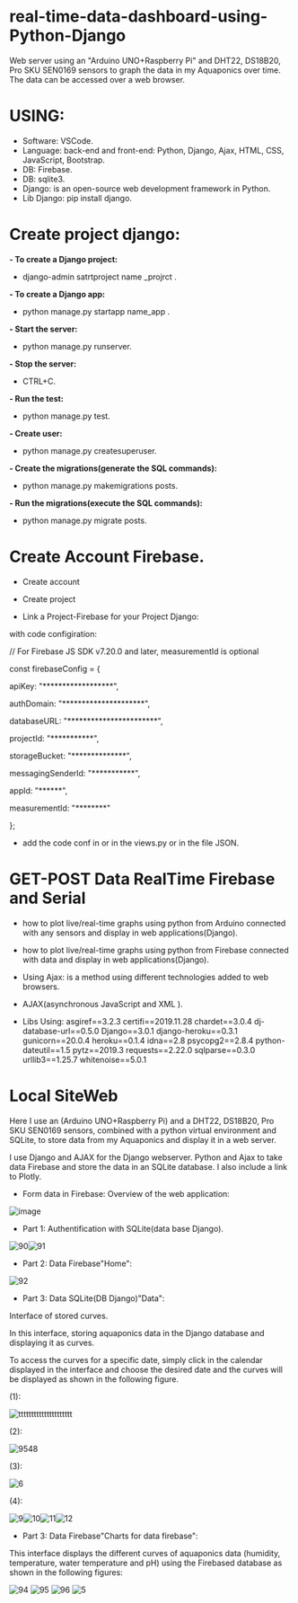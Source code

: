 # real-time-data-dashboard-using-Python-Django
Web server using an "Arduino UNO+Raspberry Pi" and DHT22, DS18B20, Pro SKU SEN0169 sensors to graph the data in my Aquaponics over time. The data can be accessed over a web browser.
# USING:
- Software: VSCode.
- Language: back-end and front-end: Python, Django, Ajax, HTML, CSS, JavaScript, Bootstrap.
- DB: Firebase.
- DB: sqlite3.
- Django: is an open-source web development framework in Python.
- Lib Django: pip install django.
# Create project django:

**- To create a Django project:**

- django-admin satrtproject name _projrct .

**- To create a Django app:**

- python manage.py startapp name_app .

**- Start the server:**

- python manage.py runserver.

**- Stop the server:**

- CTRL+C.

**- Run the test:**

- python manage.py test.

**- Create user:**

- python manage.py createsuperuser.

**- Create the migrations(generate the SQL commands):**

- python manage.py makemigrations posts.

**- Run the migrations(execute the SQL commands):**

- python manage.py migrate posts.

# Create Account Firebase.

- Create account 

- Create project

- Link  a Project-Firebase for your Project Django:

with code configiration:

// For Firebase JS SDK v7.20.0 and later, measurementId is optional

const firebaseConfig = {

  apiKey: "******************",
  
  authDomain: "*********************",
  
  databaseURL: "***********************",
  
  projectId: "***********",
  
  storageBucket: "**************",
  
  messagingSenderId: "***********",
  
  appId: "******",
  
  measurementId: "********"
  
};

- add the code conf in <scripts></scripts> or in the views.py or in the file JSON.

# GET-POST Data RealTime Firebase and Serial

- how to plot live/real-time graphs using python from Arduino connected with any sensors and display in web applications(Django).

- how to plot live/real-time graphs using python from Firebase connected with data and display in web applications(Django).

- Using Ajax: is a method using different technologies added to web browsers.

- AJAX(asynchronous JavaScript and XML ).

- Libs Using:
asgiref==3.2.3
certifi==2019.11.28
chardet==3.0.4
dj-database-url==0.5.0
Django==3.0.1
django-heroku==0.3.1
gunicorn==20.0.4
heroku==0.1.4
idna==2.8
psycopg2==2.8.4
python-dateutil==1.5
pytz==2019.3
requests==2.22.0
sqlparse==0.3.0
urllib3==1.25.7
whitenoise==5.0.1

# Local SiteWeb

Here I use an (Arduino UNO+Raspberry Pi) and a DHT22, DS18B20, Pro SKU SEN0169 sensors, combined with a python virtual environment and SQLite, to store data from my Aquaponics and display it in a web server.

I use Django and AJAX for the Django webserver. 
Python and Ajax to take data Firebase and store the data in an SQLite database. I also include a link to Plotly.

* Form data in Firebase: Overview of the web application:

![image](https://user-images.githubusercontent.com/60444937/126646168-47730218-a06a-40ef-be8b-dadd420305e8.png)

* Part 1: Authentification with SQLite(data base Django). 

![90](https://user-images.githubusercontent.com/60444937/126646643-703fe89e-12b1-4cd4-acb7-666d6b1fb06a.PNG)![91](https://user-images.githubusercontent.com/60444937/126646628-2ce52d36-41cd-4e55-aa1f-b4a17d8a417c.PNG)

* Part 2: Data Firebase"Home":

![92](https://user-images.githubusercontent.com/60444937/126647540-1fc1e97d-e90b-4931-9bbd-ff7c6854e1d2.PNG)

* Part 3: Data SQLite(DB Django)"Data":

Interface of stored curves.

In this interface, storing aquaponics data in the Django database and displaying it as curves.

To access the curves for a specific date, simply click in the calendar displayed in the interface and choose the desired date and the curves will be displayed as shown in the following figure.

(1):

![ttttttttttttttttttttt](https://user-images.githubusercontent.com/60444937/126651331-cd06ceec-3fb6-45bf-8de1-32efaf0a0ef1.PNG)

(2):

 ![9548](https://user-images.githubusercontent.com/60444937/126653841-fb3237b6-343f-4306-920d-a11027068ec3.PNG)
 
(3):

![6](https://user-images.githubusercontent.com/60444937/126652310-a36bcab4-f613-4ff3-84a7-6a9c500c7d33.PNG)

(4):

![9](https://user-images.githubusercontent.com/60444937/126652509-1f5440dd-806a-4643-ad50-d1e8ef84d361.PNG)![10](https://user-images.githubusercontent.com/60444937/126652551-562b6ee6-cfab-4777-98f5-7b50be26b9be.PNG)![11](https://user-images.githubusercontent.com/60444937/126652567-3e1dd2a5-d86d-4a25-ae22-6b2a9cf33605.PNG)![12](https://user-images.githubusercontent.com/60444937/126652593-7746571d-471f-4667-81b9-770b4d465646.PNG)

* Part 3: Data Firebase"Charts for data firebase":

This interface displays the different curves of aquaponics data (humidity, temperature, water temperature and pH) using the Firebased database as shown in the following figures:

![94](https://user-images.githubusercontent.com/60444937/126654066-7844f593-8440-494a-b558-0d883c7672c7.PNG)
![95](https://user-images.githubusercontent.com/60444937/126654082-dff74bf4-329c-4292-937b-f0b225b824c8.PNG)
![96](https://user-images.githubusercontent.com/60444937/126654103-d7fa1926-f518-4815-9a0d-64bd69beef23.PNG)
![5](https://user-images.githubusercontent.com/60444937/126654662-95d792a4-c989-4ba2-bc44-d77b60f7541d.PNG)

